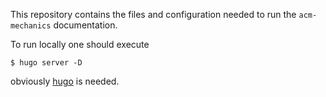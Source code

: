 This repository contains the files and configuration needed to run the `acm-mechanics` documentation.

To run locally one should execute

```shell
$ hugo server -D
```

obviously [hugo](https://gohugo.io/) is needed.